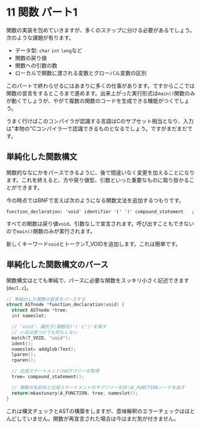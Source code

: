 # 11 関数 パート1

関数の実装を包めていきますが、多くのステップに分ける必要があるでしょう。次のような課題が有ります。

- データ型: `char` `int` `long`など
- 関数の戻り値
- 関数への引数の数
- ローカルで関数に渡される変数とグローバル変数の区別

このパートで終わらせるにはあまりに多くの仕事があります。ですからここでは関数の宣言をするところまで進めます。出来上がった実行形式は`main()`関数のみが動くでしょうが、やがて複数の関数のコードを生成できる機能がつくでしょう。

うまく行けばこのコンパイラが認識する言語はCのサブセット相当となり、入力は"本物の"Cコンパイラーで認識できるものとなるでしょう。ですがまだまだです。

## 単純化した関数構文

関数的ななにかをパースできるように、後で間違いなく変更を加えることになります。これを終えると、方や戻り値型、引数といった重要なものに取り掛かることができます。

今の時点ではBNFで言えば次のようになる関数文法を追加するつもりです。

`function_declaration: 'void' identifier '(' ')' compound_statement   ;`

すべての関数は戻り値`void`、引数なしで宣言されます。呼び出すこともできないので`main()`関数のみが実行されます。

新しくキーワード`void`とトークンT_VOIDを追加します。これは簡単です。

## 単純化した関数構文のパース

関数構文はとても単純で、パースに必要な関数をスッキリ小さく記述できます(`decl.c`)。

```c
// 単純化した関数の宣言をパースする
struct ASTnode *function_declaration(void) {
  struct ASTnode *tree;
  int nameslot;

  // 'void'、識別子(関数名)'('と')'を探す
  // いまは見つけても何もしない
  match(T_VOID, "void");
  ident();
  nameslot= addglob(Text);
  lparen();
  rparen();

  // 合成ステートメントのASTツリーを取得
  tree= compound_statement();

  // 関数の名前枠と合成ステートメントのサブツリーを持つA_FUNCTIONノードを返す
  return(mkastunary(A_FUNCTION, tree, nameslot));
}
```

これは構文チェックとASTの構築をしますが、意味解釈のエラーチェックはほとんどしていません。関数が再宣言された場合は今はまだ気が付きません。
